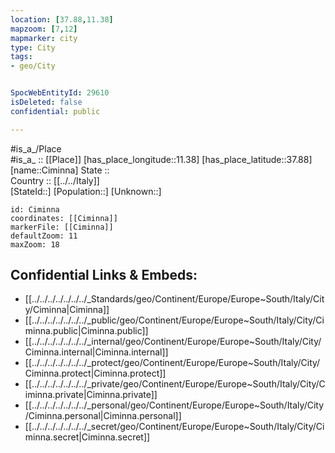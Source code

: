```yaml
---
location: [37.88,11.38] 
mapzoom: [7,12] 
mapmarker: city 
type: City
tags:
- geo/City


SpocWebEntityId: 29610
isDeleted: false
confidential: public

---
```

#is_a_/Place  
#is_a_ :: [[Place]] 
[has_place_longitude::11.38] 
[has_place_latitude::37.88] 
[name::Ciminna] 
State ::  
Country :: [[../../Italy]]  
[StateId::] 
[Population::] 
[Unknown::] 


```leaflet
id: Ciminna
coordinates: [[Ciminna]] 
markerFile: [[Ciminna]] 
defaultZoom: 11 
maxZoom: 18
```


## Confidential Links & Embeds: 
- [[../../../../../../../_Standards/geo/Continent/Europe/Europe~South/Italy/City/Ciminna|Ciminna]] 
- [[../../../../../../../_public/geo/Continent/Europe/Europe~South/Italy/City/Ciminna.public|Ciminna.public]] 
- [[../../../../../../../_internal/geo/Continent/Europe/Europe~South/Italy/City/Ciminna.internal|Ciminna.internal]] 
- [[../../../../../../../_protect/geo/Continent/Europe/Europe~South/Italy/City/Ciminna.protect|Ciminna.protect]] 
- [[../../../../../../../_private/geo/Continent/Europe/Europe~South/Italy/City/Ciminna.private|Ciminna.private]] 
- [[../../../../../../../_personal/geo/Continent/Europe/Europe~South/Italy/City/Ciminna.personal|Ciminna.personal]] 
- [[../../../../../../../_secret/geo/Continent/Europe/Europe~South/Italy/City/Ciminna.secret|Ciminna.secret]] 
